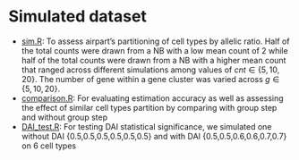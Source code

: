 # Simulated dataset

* [sim.R](https://github.com/Wancen/airpartpaper/blob/main/sim/sim.R): To assess airpart’s partitioning of cell types by allelic ratio. Half of the total counts were drawn from a NB with a low mean count of 2 while half of the total counts were drawn from a NB with a higher mean count that ranged across different simulations among values of $cnt \in \{5, 10, 20\}$. The number of gene within a gene cluster was varied across $g \in \{5,10,20\}$.
* [comparison.R](https://github.com/Wancen/airpartpaper/blob/main/sim/comparison.R): For evaluating estimation accuracy as well as assessing the effect of similar cell types partition by comparing  with group step and  without group step
* [DAI_test.R](https://github.com/Wancen/airpartpaper/blob/main/sim/DAI_test.R): For testing DAI statistical significance, we simulated one without DAI \{0.5,0.5,0.5,0.5,0.5,0.5\} and with DAI \{0.5,0.5,0.6,0.6,0.7,0.7\} on 6 cell types

